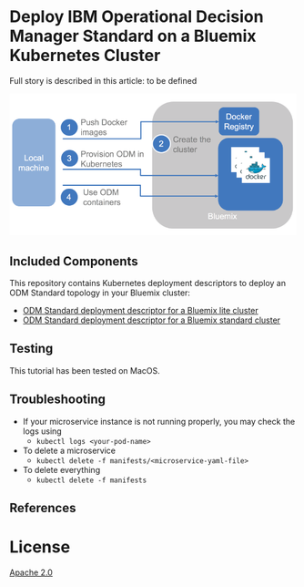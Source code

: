 
#  Deploy IBM Operational Decision Manager Standard on a Bluemix Kubernetes Cluster

Full story is described in this article: to be defined

![Flow](../images/ODMinKubernetes-Flow.png)

## Included Components
This repository contains Kubernetes deployment descriptors to deploy an ODM Standard topology in your Bluemix cluster:
- [ODM Standard deployment descriptor for a Bluemix lite cluster](./odm-standard-bx-lite.yaml)
- [ODM Standard deployment descriptor for a Bluemix standard cluster](./odm-standard-bx-standard.yaml)

## Testing
This tutorial has been tested on MacOS.

## Troubleshooting

* If your microservice instance is not running properly, you may check the logs using
	* `kubectl logs <your-pod-name>`
* To delete a microservice
	* `kubectl delete -f manifests/<microservice-yaml-file>`
* To delete everything
	* `kubectl delete -f manifests`

## References

# License
[Apache 2.0](LICENSE)

